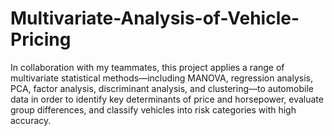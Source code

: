 # Multivariate-Analysis-of-Vehicle-Pricing

In collaboration with my teammates, this project applies a range of multivariate statistical methods—including MANOVA, regression analysis, PCA, factor analysis, discriminant analysis, and clustering—to automobile data in order to identify key determinants of price and horsepower, evaluate group differences, and classify vehicles into risk categories with high accuracy.
